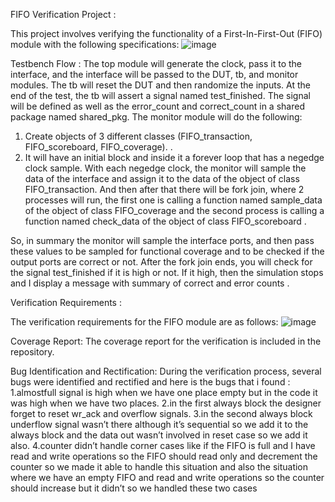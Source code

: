 FIFO Verification Project :

This project involves verifying the functionality of a First-In-First-Out (FIFO) module with the following specifications:
![image](https://github.com/aboElhammd/FIFO/assets/124165601/6086b7b6-7c58-4f1f-880b-86656e5728ae)

Testbench Flow :
The top module will generate the clock, pass it to the interface, and the interface will be passed to the 
DUT, tb, and monitor modules. The tb will reset the DUT and then randomize the inputs. At the end of 
the test, the tb will assert a signal named test_finished. The signal will be defined as well as the 
error_count and correct_count in a shared package  named shared_pkg. 
The monitor module will do the following:
1. Create objects of 3 different classes (FIFO_transaction, FIFO_scoreboard, FIFO_coverage). .
2. It will have an initial block and inside it a forever loop that has a negedge clock sample. With 
each negedge clock, the monitor will sample the data of the interface and assign it to the data of 
the object of class FIFO_transaction. And then after that there will be fork join, where 2 
processes will run, the first one is calling a function named sample_data of the object of class 
FIFO_coverage and the second process is calling a function named check_data of the object of 
class FIFO_scoreboard .

So, in summary the monitor will sample the interface ports, and then pass these values to be 
sampled for functional coverage and to be checked if the output ports are correct or not.
After the fork join ends, you will check for the signal test_finished if it is high or not. If it high, 
then the simulation stops and I display a message with summary of correct and error counts .

Verification Requirements :

The verification requirements for the FIFO module are as follows:
![image](https://github.com/aboElhammd/FIFO/assets/124165601/ebaf0a76-2745-41e4-a195-459f07986246)

Coverage Report:
The coverage report for the verification is included in the repository.

Bug Identification and Rectification:
During the verification process, several bugs were identified and rectified and here is the bugs that i found :
1.almostfull signal is high when we have one place empty but in the code it was 
high when we have two places.
2.in the first always block the designer forget to reset wr_ack and overflow 
signals.
3.in the second always block underflow signal wasn’t there although it’s 
sequential so we add it to the always block and the data out wasn’t involved in 
reset case so we add it also.
4.counter didn’t handle corner cases like if the FIFO is full and I have read and 
write operations so the FIFO should read only and decrement the counter so we 
made it able to handle this situation and also the situation where we have an 
empty FIFO and read and write operations so the counter should increase but it 
didn’t so we handled these two cases
